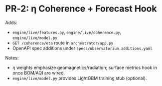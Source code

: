 
# PR‑2: η Coherence + Forecast Hook

Adds:
- `engine/live/features.py`, `engine/live/coherence.py`, `engine/live/model.py`
- `GET /coherence/eta` route in `orchestrator/app.py`
- OpenAPI spec additions under `specs/observatorium.additions.yaml`

Notes:
- η weights emphasize geomagnetics/radiation; surface metrics hook in once BOM/AQI are wired.
- `engine/live/model.py` provides LightGBM training stub (optional).
